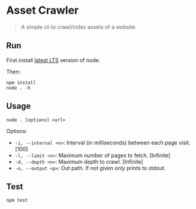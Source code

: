 # Asset Crawler

> A simple cli to crawl/index assets of a website.

## Run

First install [latest LTS](https://nodejs.org/en/download/) version of node.

Then:

```
npm install
node . -h
```

## Usage

```
node . [options] <url>
```

Options:

- `-i, --interval <n>`: Interval (in milliseconds) between each page visit. [100]
- `-l, --limit <n>`: Maximum number of pages to fetch. [Infinite]
- `-d, --depth <n>`: Maximum depth to crawl. [Infinite]
- `-o, --output <p>`: Out path. If not given only prints to stdout.

## Test

```
npm test
```
